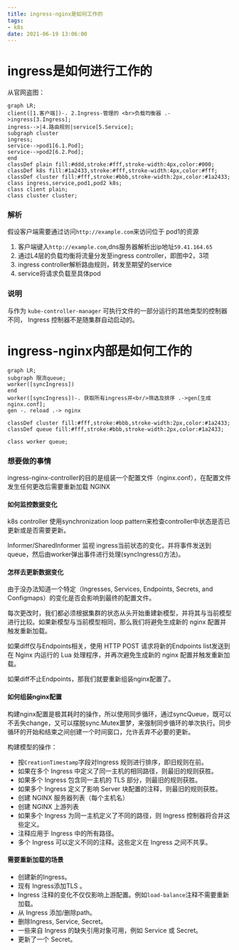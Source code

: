 ```yaml
---
title: ingress-nginx是如何工作的
tags:
- k8s
date: 2021-06-19 13:06:00
---
```


# ingress是如何进行工作的

从官网盗图：

```mermaid
graph LR;
client([1.客户端])-. 2.Ingress-管理的 <br>负载均衡器 .->ingress[3.Ingress];
ingress-->|4.路由规则|service[5.Service];
subgraph cluster
ingress;
service-->pod1[6.1.Pod];
service-->pod2[6.2.Pod];
end
classDef plain fill:#ddd,stroke:#fff,stroke-width:4px,color:#000;
classDef k8s fill:#1a2433,stroke:#fff,stroke-width:4px,color:#fff;
classDef cluster fill:#fff,stroke:#bbb,stroke-width:2px,color:#1a2433;
class ingress,service,pod1,pod2 k8s;
class client plain;
class cluster cluster;
```

### 解析

假设客户端需要通过访问`http://example.com`来访问位于 pod1的资源

1. 客户端键入`http://example.com`,dns服务器解析出ip地址`59.41.164.65`
2. 通过L4层的负载均衡将流量分发至ingress controller，即图中2，3项
3. ingress controller解析路由规则，转发至期望的service
4. service将请求负载至具体pod

### 说明

与作为 `kube-controller-manager` 可执行文件的一部分运行的其他类型的控制器不同， Ingress 控制器不是随集群自动启动的。 

# ingress-nginx内部是如何工作的

```mermaid
graph LR;
subgraph 限流queue;
worker([syncIngress])
end
worker([syncIngress])-. 获取所有ingress并<br/>筛选及排序 .->gen[生成nginx.conf];
gen -. reload .-> nginx

classDef cluster fill:#fff,stroke:#bbb,stroke-width:2px,color:#1a2433;
classDef queue fill:#fff,stroke:#bbb,stroke-width:2px,color:#1a2433;

class worker queue;
```

### 想要做的事情

ingress-nginx-controller的目的是组装一个配置文件（nginx.conf），在配置文件发生任何更改后需要重新加载 NGINX

#### 如何监控数据变化

k8s controller 使用synchronization loop pattern来检查controller中状态是否已更新或是否需要更新。

Informer/SharedInformer 监视 ingress当前状态的变化，并将事件发送到queue，然后由worker弹出事件进行处理(syncIngress()方法)。

#### 怎样去更新数据变化

由于没办法知道一个特定（Ingresses, Services, Endpoints, Secrets, and Configmaps）的变化是否会影响到最终的配置文件。

每次更改时，我们都必须根据集群的状态从头开始重建新模型，并将其与当前模型进行比较。如果新模型与当前模型相同，那么我们将避免生成新的 nginx 配置并触发重新加载。

如果diff仅与Endpoints相关，使用 HTTP POST 请求将新的Endpoints list发送到在 Nginx 内运行的 Lua 处理程序，并再次避免生成新的 nginx 配置并触发重新加载。

如果diff不止Endpoints，那我们就要重新组装nginx配置了。

#### 如何组装nginx配置

构建nginx配置是极其耗时的操作，所以使用同步循环，通过syncQueue，既可以不丢失change，又可以摆脱sync.Mutex噩梦，来强制同步循环的单次执行。同步循环的开始和结束之间创建一个时间窗口，允许丢弃不必要的更新。

构建模型的操作：

- 按`CreationTimestamp`字段对Ingress 规则进行排序，即旧规则在前。
- 如果在多个 Ingress 中定义了同一主机的相同路径，则最旧的规则获胜。
- 如果多个 Ingress 包含同一主机的 TLS 部分，则最旧的规则获胜。
- 如果多个 Ingress 定义了影响 Server 块配置的注释，则最旧的规则获胜。
- 创建 NGINX 服务器列表（每个主机名）
- 创建 NGINX 上游列表
- 如果多个 Ingress 为同一主机定义了不同的路径，则 Ingress 控制器将合并这些定义。
- 注释应用于 Ingress 中的所有路径。
- 多个 Ingress 可以定义不同的注释。这些定义在 Ingress 之间不共享。

#### 需要重新加载的场景

- 创建新的Ingress。
- 现有 Ingress添加TLS 。
- Ingress 注释的变化不仅仅影响上游配置。例如`load-balance`注释不需要重新加载。
- 从 Ingress 添加/删除path。
- 删除Ingress, Service, Secret。
- 一些来自 Ingress 的缺失引用对象可用，例如 Service 或 Secret。
- 更新了一个 Secret。
